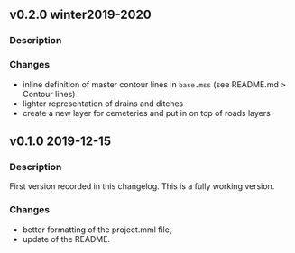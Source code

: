 ## v0.2.0 winter2019-2020

### Description


### Changes
- inline definition of master contour lines in `base.mss` (see README.md > Contour lines)
- lighter representation of drains and ditches
- create a new layer for cemeteries and put in on top of roads layers


## v0.1.0 2019-12-15

### Description
First version recorded in this changelog. This is a fully working version.

### Changes
- better formatting of the project.mml file,
- update of the README.
